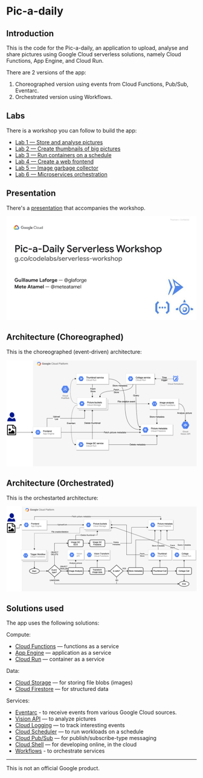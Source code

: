 # Pic-a-daily

## Introduction

This is the code for the Pic-a-daily, an application to upload, analyse and
share pictures using Google Cloud serverless solutions, namely Cloud Functions,
App Engine, and Cloud Run.

There are 2 versions of the app:

1. Choreographed version using events from Cloud Functions, Pub/Sub, Eventarc.
2. Orchestrated version using Workflows.

## Labs

There is a workshop you can follow to build the app:

* [Lab 1 — Store and analyse pictures](https://codelabs.developers.google.com/codelabs/cloud-picadaily-lab1)
* [Lab 2 — Create thumbnails of big pictures](https://codelabs.developers.google.com/codelabs/cloud-picadaily-lab2)
* [Lab 3 — Run containers on a schedule](https://codelabs.developers.google.com/codelabs/cloud-picadaily-lab3)
* [Lab 4 — Create a web frontend](https://codelabs.developers.google.com/codelabs/cloud-picadaily-lab4)
* [Lab 5 — Image garbage collector](https://codelabs.developers.google.com/codelabs/cloud-picadaily-lab5)
* [Lab 6 — Microservices orchestration](https://codelabs.developers.google.com/codelabs/cloud-picadaily-lab6)

## Presentation

There's a [presentation](https://speakerdeck.com/meteatamel/pic-a-daily-serverless-workshop) that accompanies the workshop.

[![Pic-a-Daily Serverless Workshop](./pic-a-daily-presentation.png)](https://speakerdeck.com/meteatamel/pic-a-daily-serverless-workshop)

## Architecture (Choreographed)

This is the choreographed (event-driven) architecture:

![Pic-a-daily Architecture - Choreographed](./pic-a-daily-architecture-events.png)

## Architecture (Orchestrated)

This is the orchestarted architecture:

![Pic-a-daily Architecture - Orchestrated](./pic-a-daily-architecture-workflows.png)

## Solutions used

The app uses the following solutions:

Compute:

* [Cloud Functions](https://cloud.google.com/functions/) — functions as a service
* [App Engine](https://cloud.google.com/appengine/) — application as a service
* [Cloud Run](https://cloud.google.com/run/) — container as a service

Data:

* [Cloud Storage](https://cloud.google.com/storage/) — for storing file blobs (images)
* [Cloud Firestore](https://cloud.google.com/firestore/) — for structured data

Services:

* [Eventarc](https://cloud.google.com/run/docs/quickstarts/events) - to receive events from various Google Cloud sources.
* [Vision API](https://cloud.google.com/vision/) — to analyze pictures
* [Cloud Logging](https://cloud.google.com/logging/) — to track interesting events
* [Cloud Scheduler](https://cloud.google.com/scheduler/) — to run workloads on a schedule
* [Cloud Pub/Sub](https://cloud.google.com/pubsub) — for publish/subscribe-type messaging
* [Cloud Shell](https://cloud.google.com/shell) — for developing online, in the cloud
* [Workflows](https://cloud.google.com/workflows) - to orchestrate services

-------

This is not an official Google product.
